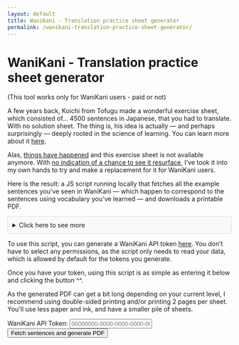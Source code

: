 ```yaml
---
layout: default
title: WaniKani - Translation practice sheet generator
permalink: /wanikani-translation-practice-sheet-generator/
---
```


# WaniKani - Translation practice sheet generator

(This tool works only for WaniKani users - paid or not)

A few years back, Koichi from Tofugu made a wonderful exercise sheet, which consisted of... 4500 sentences in Japanese, that you had to translate. With no solution sheet. The thing is, his idea is actually — and perhaps surprisingly — deeply rooted in the science of learning. You can learn more about it [here](https://www.youtube.com/watch?v=Q06uDobeA8g&list=PL8dUxOTCkXEp6QfaEsQ3egLL4acS-Mwo0&index=6).

Alas, [things have happened](https://www.tofugu.com/news/closing-tofugu-store/) and this exercise sheet is not available anymore. With [no indication of a chance to see it resurface](https://community.wanikani.com/t/what-happened-to-4500-sentences/58546), I've took it into my own hands to try and make a replacement for it for WaniKani users.

Here is the result: a JS script running locally that fetches all the example sentences you've seen in WaniKani — which happen to correspond to the sentences using vocabulary you've learned — and downloads a printable PDF.

<details style="background-color: #f9f9f9; padding: 10px; border: 1px solid #ddd; margin-top: 10px;">
  <summary>Click here to see more</summary>
  <p>In case you're worried about putting your API token below, you can <a href="https://github.com/maximedrouhin/maximedrouhin.github.io/blob/master/wanikani-translation-practice-pdf-generator.js">take a look at the script</a>, which is not very long. You can also see from the domain name that this website is hosted by GitHub pages, which means that the code corresponds to the page you're using 😉</p>

  <p>Limitations:</p>
  <ul>
    <li>The phrases are ones you've seen before, unlike in the exercise sheet that inspired this.</li>
    <li>As the PDF is generated by placing sentences at specific coordinates, there is no word wrapping. As a consequence, I was forced to remove a few sentences (under 1%) that have more than 40 characters.</li>
  </ul>
  <p>Future improvements: See current ideas and add others <a href="https://github.com/maximedrouhin/maximedrouhin.github.io/issues">here</a>, and clone the repository <a href="https://github.com/maximedrouhin/maximedrouhin.github.io">here</a> to submit a pull request.</p>
</details>

To use this script, you can generate a WaniKani API token [here](https://www.wanikani.com/settings/personal_access_tokens). You don’t have to select any permissions, as the script only needs to read your data, which is allowed by default for the tokens you generate.

Once you have your token, using this script is as simple as entering it below and clicking the button ^^.

As the generated PDF can get a bit long depending on your current level, I recommend using double-sided printing and/or printing 2 pages per sheet. You'll use less paper and ink, and have a smaller pile of sheets.

<form id="wanikani-form">
  <label for="apiToken">WaniKani API Token:</label>
  <input type="text" placeholder="00000000-0000-0000-0000-000000000000" id="apiToken" name="apiToken" required>
  <button type="submit">Fetch sentences and generate PDF</button>
</form>

<p id="status"></p>
